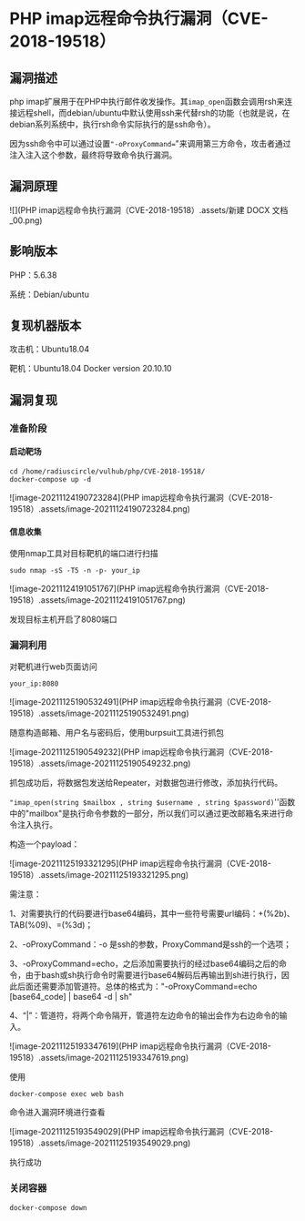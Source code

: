 # PHP imap远程命令执行漏洞（CVE-2018-19518）

## 漏洞描述

php imap扩展用于在PHP中执行邮件收发操作。其`imap_open`函数会调用rsh来连接远程shell，而debian/ubuntu中默认使用ssh来代替rsh的功能（也就是说，在debian系列系统中，执行rsh命令实际执行的是ssh命令）。

因为ssh命令中可以通过设置`"-oProxyCommand=`"来调用第三方命令，攻击者通过注入注入这个参数，最终将导致命令执行漏洞。

## 漏洞原理

![](PHP imap远程命令执行漏洞（CVE-2018-19518）.assets/新建 DOCX 文档_00.png)

## 影响版本

PHP：5.6.38

系统：Debian/ubuntu

## 复现机器版本

攻击机：Ubuntu18.04

靶机：Ubuntu18.04 Docker version 20.10.10

## 漏洞复现

### 准备阶段

#### 启动靶场

```
cd /home/radiuscircle/vulhub/php/CVE-2018-19518/
docker-compose up -d
```

![image-20211124190723284](PHP imap远程命令执行漏洞（CVE-2018-19518）.assets/image-20211124190723284.png)

#### 信息收集

使用nmap工具对目标靶机的端口进行扫描

```
sudo nmap -sS -T5 -n -p- your_ip
```

![image-20211124191051767](PHP imap远程命令执行漏洞（CVE-2018-19518）.assets/image-20211124191051767.png)

发现目标主机开启了8080端口

### 漏洞利用

对靶机进行web页面访问

```
your_ip:8080
```

![image-20211125190532491](PHP imap远程命令执行漏洞（CVE-2018-19518）.assets/image-20211125190532491.png)

随意构造邮箱、用户名与密码后，使用burpsuit工具进行抓包

![image-20211125190549232](PHP imap远程命令执行漏洞（CVE-2018-19518）.assets/image-20211125190549232.png)

抓包成功后，将数据包发送给Repeater，对数据包进行修改，添加执行代码。

`"imap_open(string $mailbox , string $username , string $password)`''函数中的"mailbox"是执行命令参数的一部分，所以我们可以通过更改邮箱名来进行命令注入执行。

构造一个payload：

![image-20211125193321295](PHP imap远程命令执行漏洞（CVE-2018-19518）.assets/image-20211125193321295.png)

需注意：

1、对需要执行的代码要进行base64编码，其中一些符号需要url编码：+(%2b)、TAB(%09)、=(%3d)；

2、-oProxyCommand：-o 是ssh的参数，ProxyCommand是ssh的一个选项；

3、-oProxyCommand=echo，之后添加需要执行的经过base64编码之后的命令，由于bash或sh执行命令时需要进行base64解码后再输出到sh进行执行，因此后面还需要添加管道符。总体的格式为："-oProxyCommand=echo [base64_code] | base64 -d | sh"

4、“|”：管道符，将两个命令隔开，管道符左边命令的输出会作为右边命令的输入。

![image-20211125193347619](PHP imap远程命令执行漏洞（CVE-2018-19518）.assets/image-20211125193347619.png)

使用

```
docker-compose exec web bash
```

命令进入漏洞环境进行查看

![image-20211125193549029](PHP imap远程命令执行漏洞（CVE-2018-19518）.assets/image-20211125193549029.png)

执行成功

### 关闭容器

```
docker-compose down
```

